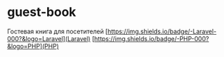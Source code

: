 # guest-book
Гостевая книга для посетителей
[https://img.shields.io/badge/-Laravel-000?&logo=Laravel](Laravel)
[https://img.shields.io/badge/-PHP-000?&logo=PHP](PHP)
